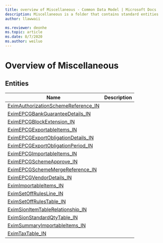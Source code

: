```yaml
---
title: overview of Miscellaneous - Common Data Model | Microsoft Docs
description: Miscellaneous is a folder that contains standard entities related to the Common Data Model.
author: llawwaii

ms.reviewer: deonhe
ms.topic: article
ms.date: 8/7/2020
ms.author: weiluo
---
```


# Overview of Miscellaneous


## Entities

|Name|Description|
|---|---|
|[EximAuthorizationSchemeReference_IN](EximAuthorizationSchemeReference_IN.md)||
|[EximEPCGBankGuaranteeDetails_IN](EximEPCGBankGuaranteeDetails_IN.md)||
|[EximEPCGBlockExtension_IN](EximEPCGBlockExtension_IN.md)||
|[EximEPCGExportableItems_IN](EximEPCGExportableItems_IN.md)||
|[EximEPCGExportObligationDetails_IN](EximEPCGExportObligationDetails_IN.md)||
|[EximEPCGExportObligationPeriod_IN](EximEPCGExportObligationPeriod_IN.md)||
|[EximEPCGImportableItems_IN](EximEPCGImportableItems_IN.md)||
|[EximEPCGSchemeApprove_IN](EximEPCGSchemeApprove_IN.md)||
|[EximEPCGSchemeMergeReference_IN](EximEPCGSchemeMergeReference_IN.md)||
|[EximEPCGVendorDetails_IN](EximEPCGVendorDetails_IN.md)||
|[EximImportableItems_IN](EximImportableItems_IN.md)||
|[EximSetOffRulesLine_IN](EximSetOffRulesLine_IN.md)||
|[EximSetOffRulesTable_IN](EximSetOffRulesTable_IN.md)||
|[EximSionItemTableRelationship_IN](EximSionItemTableRelationship_IN.md)||
|[EximSionStandardQtyTable_IN](EximSionStandardQtyTable_IN.md)||
|[EximSummaryImportableItems_IN](EximSummaryImportableItems_IN.md)||
|[EximTaxTable_IN](EximTaxTable_IN.md)||
